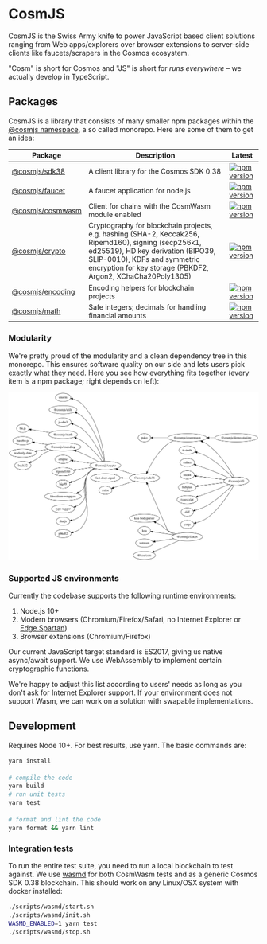 # CosmJS

CosmJS is the Swiss Army knife to power JavaScript based client solutions
ranging from Web apps/explorers over browser extensions to server-side clients
like faucets/scrapers in the Cosmos ecosystem.

"Cosm" is short for Cosmos and "JS" is short for _runs everywhere_ – we actually
develop in TypeScript.

## Packages

CosmJS is a library that consists of many smaller npm packages within the
[@cosmjs namespace](https://www.npmjs.com/org/cosmjs), a so called monorepo.
Here are some of them to get an idea:

| Package                               | Description                                                                                                                                                                                                                              | Latest                                                                                                              |
| ------------------------------------- | ---------------------------------------------------------------------------------------------------------------------------------------------------------------------------------------------------------------------------------------- | ------------------------------------------------------------------------------------------------------------------- |
| [@cosmjs/sdk38](packages/sdk38)       | A client library for the Cosmos SDK 0.38                                                                                                                                                                                                 | [![npm version](https://img.shields.io/npm/v/@cosmjs/sdk38.svg)](https://www.npmjs.com/package/@cosmjs/sdk38)       |
| [@cosmjs/faucet](packages/faucet)     | A faucet application for node.js                                                                                                                                                                                                         | [![npm version](https://img.shields.io/npm/v/@cosmjs/faucet.svg)](https://www.npmjs.com/package/@cosmjs/faucet)     |
| [@cosmjs/cosmwasm](packages/cosmwasm) | Client for chains with the CosmWasm module enabled                                                                                                                                                                                       | [![npm version](https://img.shields.io/npm/v/@cosmjs/cosmwasm.svg)](https://www.npmjs.com/package/@cosmjs/cosmwasm) |
| [@cosmjs/crypto](packages/crypto)     | Cryptography for blockchain projects, e.g. hashing (SHA-2, Keccak256, Ripemd160), signing (secp256k1, ed25519), HD key derivation (BIPO39, SLIP-0010), KDFs and symmetric encryption for key storage (PBKDF2, Argon2, XChaCha20Poly1305) | [![npm version](https://img.shields.io/npm/v/@cosmjs/crypto.svg)](https://www.npmjs.com/package/@cosmjs/crypto)     |
| [@cosmjs/encoding](packages/encoding) | Encoding helpers for blockchain projects                                                                                                                                                                                                 | [![npm version](https://img.shields.io/npm/v/@cosmjs/encoding.svg)](https://www.npmjs.com/package/@cosmjs/encoding) |
| [@cosmjs/math](packages/math)         | Safe integers; decimals for handling financial amounts                                                                                                                                                                                   | [![npm version](https://img.shields.io/npm/v/@cosmjs/math.svg)](https://www.npmjs.com/package/@cosmjs/math)         |

### Modularity

We're pretty proud of the modularity and a clean dependency tree in this
monorepo. This ensures software quality on our side and lets users pick exactly
what they need. Here you see how everything fits together (every item is a npm
package; right depends on left):

![CosmJS dependency tree](docs/cosmjs-tree.png)

<!--
Build with depsight (https://github.com/webmaster128/depsight), using:

from_npm ~/cosmjs | depsight --exclude cosmjs-monorepo-root --format svg --output - | inkscape --pipe --export-width 3000 --export-filename cosmjs-tree.png

optipng cosmjs-tree.png
-->

### Supported JS environments

Currently the codebase supports the following runtime environments:

1. Node.js 10+
2. Modern browsers (Chromium/Firefox/Safari, no Internet Explorer or
   [Edge Spartan](https://en.wikipedia.org/wiki/Microsoft_Edge#Development))
3. Browser extensions (Chromium/Firefox)

Our current JavaScript target standard is ES2017, giving us native async/await
support. We use WebAssembly to implement certain cryptographic functions.

We're happy to adjust this list according to users' needs as long as you don't
ask for Internet Explorer support. If your environment does not support Wasm, we
can work on a solution with swapable implementations.

## Development

Requires Node 10+. For best results, use yarn. The basic commands are:

```sh
yarn install

# compile the code
yarn build
# run unit tests
yarn test

# format and lint the code
yarn format && yarn lint
```

### Integration tests

To run the entire test suite, you need to run a local blockchain to test
against. We use [wasmd](https://github.com/CosmWasm/wasmd) for both CosmWasm
tests and as a generic Cosmos SDK 0.38 blockchain. This should work on any
Linux/OSX system with docker installed:

```sh
./scripts/wasmd/start.sh
./scripts/wasmd/init.sh
WASMD_ENABLED=1 yarn test
./scripts/wasmd/stop.sh
```
